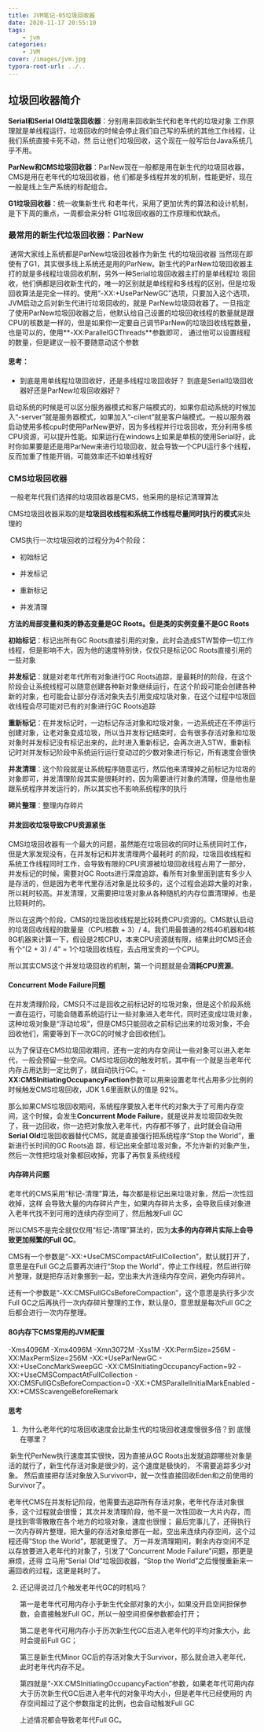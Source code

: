 ```yaml
---
title: JVM笔记-05垃圾回收器
date: 2020-11-17 20:55:10
tags:
	- jvm
categories: 
	- JVM
cover: /images/jvm.jpg
typora-root-url: ../..	
---
```


## 垃圾回收器简介

**Serial和Serial Old垃圾回收器**：分别用来回收新生代和老年代的垃圾对象 工作原理就是单线程运行，垃圾回收的时候会停止我们自己写的系统的其他工作线程，让我们系统直接卡死不动，然 后让他们垃圾回收，这个现在一般写后台Java系统几乎不用。 

**ParNew和CMS垃圾回收器**：ParNew现在一般都是用在新生代的垃圾回收器，CMS是用在老年代的垃圾回收器，他 们都是多线程并发的机制，性能更好，现在一般是线上生产系统的标配组合。

**G1垃圾回收器**：统一收集新生代 和老年代，采用了更加优秀的算法和设计机制，是下下周的重点，一周都会来分析 G1垃圾回收器的工作原理和优缺点。



### 最常用的新生代垃圾回收器：ParNew

​	通常大家线上系统都是ParNew垃圾回收器作为新生 代的垃圾回收器 当然现在即使有了G1，其实很多线上系统还是用的ParNew。新生代的ParNew垃圾回收器主打的就是多线程垃圾回收机制，另外一种Serial垃圾回收器主打的是单线程垃 圾回收，他们俩都是回收新生代的，唯一的区别就是单线程和多线程的区别，但是垃圾回收算法是完全一样的。使用“-XX:+UseParNewGC”选项，只要加入这个选项，JVM启动之后对新生代进行垃圾回收的，就是 ParNew垃圾回收器了。一旦指定了使用ParNew垃圾回收器之后，他默认给自己设置的垃圾回收线程的数量就是跟CPU的核数是一样的，但是如果你一定要自己调节ParNew的垃圾回收线程数量，也是可以的，使用**-XX:ParallelGCThreads**参数即可， 通过他可以设置线程的数量，但是建议一般不要随意动这个参数

#### 思考：

- 到底是用单线程垃圾回收好，还是多线程垃圾回收好？ 到底是Serial垃圾回收器好还是ParNew垃圾回收器好？

​       启动系统的时候是可以区分服务器模式和客户端模式的，如果你启动系统的时候加入“-server”就是服务器模式，如果加入“-cilent”就是客户端模式。一般以服务器启动使用多核cpu时使用ParNew更好，因为多线程并行垃圾回收，充分利用多核CPU资源，可以提升性能。如果运行在windows上如果是单核的使用Serial好，此时你如果要是还是用ParNew来进行垃圾回收，就会导致一个CPU运行多个线程，反而加重了性能开销，可能效率还不如单线程好



### CMS垃圾回收器

​	一般老年代我们选择的垃圾回收器是CMS，他采用的是标记清理算法

​	CMS垃圾回收器采取的是**垃圾回收线程和系统工作线程尽量同时执行的模式**来处理的

​	CMS执行一次垃圾回收的过程分为4个阶段：

- 初始标记

- 并发标记

- 重新标记

- 并发清理

**方法的局部变量和类的静态变量是GC Roots。但是类的实例变量不是GC Roots**

**初始标记**：标记出所有GC Roots直接引用的对象，此时会造成STW暂停一切工作线程，但是影响不大，因为他的速度特别快，仅仅只是标记GC Roots直接引用的一些对象

**并发标记**：就是对老年代所有对象进行GC Roots追踪，是最耗时的阶段，在这个阶段会让系统线程可以随意创建各种新对象继续运行，在这个阶段可能会创建各种新的对象，也可能会让部分存活对象失去引用变成垃圾对象，在这个过程中垃圾回收线程会尽可能对已有的对象进行GC Roots追踪

**重新标记**：在并发标记时，一边标记存活对象和垃圾对象，一边系统还在不停运行创建对象，让老对象变成垃圾，所以当并发标记结束时，会有很多存活对象和垃圾对象时并发标记没有标记出来的，此时进入重新标记，会再次进入STW，重新标记时对并发标记阶段中系统运行运行变动过的少数对象进行标记，所有速度会很快

**并发清理**：这个阶段就是让系统程序随意运行，然后他来清理掉之前标记为垃圾的对象即可，并发清理阶段其实是很耗时的，因为需要进行对象的清理，但是他也是跟系统程序并发运行的，所以其实也不影响系统程序的执行

**碎片整理**：整理内存碎片



#### 并发回收垃圾导致CPU资源紧张

​	CMS垃圾回收器有一个最大的问题，虽然能在垃圾回收的同时让系统同时工作，但是大家发现没有，在并发标记和并发清理两个最耗时 的阶段，垃圾回收线程和系统工作线程同时工作，会导致有限的CPU资源被垃圾回收线程占用了一部分，并发标记的时候，需要对GC Roots进行深度追踪，看所有对象里面到底有多少人是存活的，但是因为老年代里存活对象是比较多的，这个过程会追踪大量的对象，所以耗时较高。并发清理，又需要把垃圾对象从各种随机的内存位置清理掉，也是比较耗时的。

​	所以在这两个阶段，CMS的垃圾回收线程是比较耗费CPU资源的。CMS默认启动的垃圾回收线程的数量是（CPU核数 + 3）/ 4。我们用最普通的2核4G机器和4核8G机器来计算一下，假设是2核CPU，本来CPU资源就有限，结果此时CMS还会有个“(2 + 3) / 4” = 1个垃圾回收线程，去占用宝贵的一个CPU。

​	所以其实CMS这个并发垃圾回收的机制，第一个问题就是会**消耗CPU资源**。



#### Concurrent Mode Failure问题

​	在并发清理阶段，CMS只不过是回收之前标记好的垃圾对象，但是这个阶段系统一直在运行，可能会随着系统运行让一些对象进入老年代，同时还变成垃圾对象，这种垃圾对象是“浮动垃圾”，但是CMS只能回收之前标记出来的垃圾对象，不会回收他们，需要等到下一次GC的时候才会回收他们。

​	以为了保证在CMS垃圾回收期间，还有一定的内存空间让一些对象可以进入老年代，一般会预留一些空间。CMS垃圾回收的触发时机，其中有一个就是当老年代内存占用达到一定比例了，就自动执行GC。**-XX:CMSInitiatingOccupancyFaction**参数可以用来设置老年代占用多少比例的时候触发CMS垃圾回收，JDK 1.6里面默认的值是 92%。

​	那么如果CMS垃圾回收期间，系统程序要放入老年代的对象大于了可用内存空间，这个时候，会发生**Concurrent Mode Failure**，就是说并发垃圾回收失败了，我一边回收，你一边把对象放入老年代，内存都不够了，此时就会自动用**Serial Old**垃圾回收器替代CMS，就是直接强行把系统程序“Stop the World”，重新进行长时间的GC Roots追 踪，标记出来全部垃圾对象，不允许新的对象产生，然后一次性把垃圾对象都回收掉，完事了再恢复系统线程



#### 内存碎片问题

​	老年代的CMS采用“标记-清理”算法，每次都是标记出来垃圾对象，然后一次性回收掉，这样 会导致大量的内存碎片产生，如果内存碎片太多，会导致后续对象进入老年代找不到可用的连续内存空间了，然后触发Full GC

​	所以CMS不是完全就仅仅用“标记-清理”算法的，因为**太多的内存碎片实际上会导致更加频繁的Full GC**。

​	CMS有一个参数是“-XX:+UseCMSCompactAtFullCollection”，默认就打开了，意思是在Full GC之后要再次进行“Stop the World”，停止工作线程，然后进行碎片整理，就是把存活对象挪到一起，空出来大片连续内存空间，避免内存碎片。

​	还有一个参数是“-XX:CMSFullGCsBeforeCompaction”，这个意思是执行多少次Full GC之后再执行一次内存碎片整理的工作，默认是0，意思就是每次Full GC之后都会进行一次内存整理。



#### 8G内存下CMS常用的JVM配置

-Xms4096M -Xmx4096M -Xmn3072M -Xss1M -XX:PermSize=256M -XX:MaxPermSize=256M -XX:+UseParNewGC - XX:+UseConcMarkSweepGC -XX:CMSInitiatingOccupancyFaction=92 -XX:+UseCMSCompactAtFullCollection - XX:CMSFullGCsBeforeCompaction=0 -XX:+CMSParallelInitialMarkEnabled -XX:+CMSScavengeBeforeRemark



#### 思考

1. ​	为什么老年代的垃圾回收速度会比新生代的垃圾回收速度慢很多倍？到 底慢在哪里？

​	新生代PerNew执行速度其实很快，因为直接从GC Roots出发就追踪哪些对象是活的就行了，新生代存活对象是很少的，这个速度是极快的， 不需要追踪多少对象。 然后直接把存活对象放入Survivor中，就一次性直接回收Eden和之前使用的Survivor了。

​	老年代CMS在并发标记阶段，他需要去追踪所有存活对象，老年代存活对象很多，这个过程就会很慢； 其次并发清理阶段，他不是一次性回收一大片内存，而是找到零零散散在各个地方的垃圾对象，速度也很慢； 最后完事儿了，还得执行一次内存碎片整理，把大量的存活对象给挪在一起，空出来连续内存空间，这个过程还得“Stop the World”，那就更慢了。 万一并发清理期间，剩余内存空间不足以存放要进入老年代的对象了，引发了“Concurrent Mode Failure”问题，那更是麻烦，还得 立马用“Serial Old”垃圾回收器，“Stop the World”之后慢慢重新来一遍回收的过程，这更是耗时了。

2. 还记得说过几个触发老年代GC的时机吗？

   第一是老年代可用内存小于新生代全部对象的大小，如果没开启空间担保参数，会直接触发Full GC，所以一般空间担保参数都会打开；

   第二是老年代可用内存小于历次新生代GC后进入老年代的平均对象大小，此时会提前Full GC；

   第三是新生代Minor GC后的存活对象大于Survivor，那么就会进入老年代，此时老年代内存不足。

   第四就是“-XX:CMSInitiatingOccupancyFaction”参数，如果老年代可用内存大于历次新生代GC后进入老年代的对象平均大小，但是老年代已经使用的 内存空间超过了这个参数指定的比例，也会自动触发Full GC

   上述情况都会导致老年代Full GC。